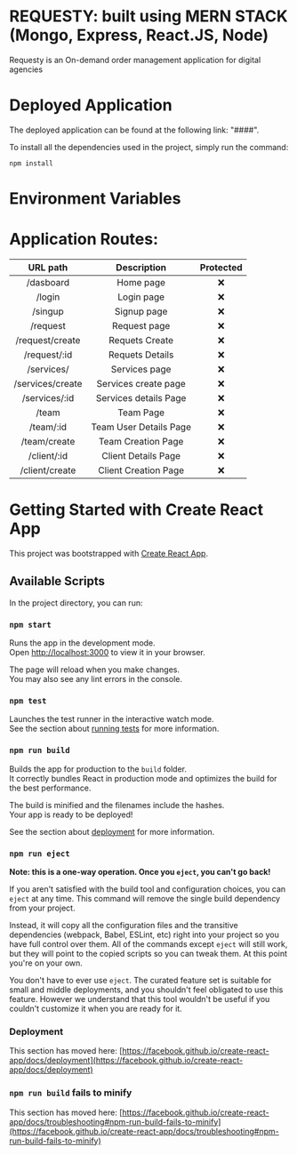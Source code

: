 # REQUESTY: built using MERN STACK (Mongo, Express, React.JS, Node)

Requesty is an On-demand order management application for digital agencies

# Deployed Application

The deployed application can be found at the following link: "####".

To install all the dependencies used in the project, simply run the command:

```
npm install
```

# Environment Variables


# Application Routes:

|              URL path               |        Description        | Protected |
| :---------------------------------: | :-----------------------: | :-------: |
|             /dasboard             |         Home page         |    ❌     |
|             /login                |        Login page         |    ❌     |
|             /singup               |        Signup page        |    ❌     |
|             /request              |        Request page       |    ❌     |
|             /request/create       |       Requets Create      |    ❌     |
|             /request/:id          |       Requets Details     |    ❌     |
|             /services/            |        Services page      |    ❌     |
|             /services/create      |   Services create page    |    ❌     |
|             /services/:id         |    Services details Page  |    ❌     |
|             /team                 |         Team Page         |    ❌     |
|             /team/:id             |   Team User Details Page  |    ❌     |
|             /team/create          |     Team Creation Page    |    ❌     |
|             /client/:id           |     Client Details Page   |    ❌     |
|             /client/create        |    Client Creation Page   |    ❌     |


# Getting Started with Create React App

This project was bootstrapped with [Create React App](https://github.com/facebook/create-react-app).

## Available Scripts

In the project directory, you can run:

### `npm start`

Runs the app in the development mode.\
Open [http://localhost:3000](http://localhost:3000) to view it in your browser.

The page will reload when you make changes.\
You may also see any lint errors in the console.

### `npm test`

Launches the test runner in the interactive watch mode.\
See the section about [running tests](https://facebook.github.io/create-react-app/docs/running-tests) for more information.

### `npm run build`

Builds the app for production to the `build` folder.\
It correctly bundles React in production mode and optimizes the build for the best performance.

The build is minified and the filenames include the hashes.\
Your app is ready to be deployed!

See the section about [deployment](https://facebook.github.io/create-react-app/docs/deployment) for more information.

### `npm run eject`

**Note: this is a one-way operation. Once you `eject`, you can't go back!**

If you aren't satisfied with the build tool and configuration choices, you can `eject` at any time. This command will remove the single build dependency from your project.

Instead, it will copy all the configuration files and the transitive dependencies (webpack, Babel, ESLint, etc) right into your project so you have full control over them. All of the commands except `eject` will still work, but they will point to the copied scripts so you can tweak them. At this point you're on your own.

You don't have to ever use `eject`. The curated feature set is suitable for small and middle deployments, and you shouldn't feel obligated to use this feature. However we understand that this tool wouldn't be useful if you couldn't customize it when you are ready for it.

### Deployment

This section has moved here: [https://facebook.github.io/create-react-app/docs/deployment](https://facebook.github.io/create-react-app/docs/deployment)

### `npm run build` fails to minify

This section has moved here: [https://facebook.github.io/create-react-app/docs/troubleshooting#npm-run-build-fails-to-minify](https://facebook.github.io/create-react-app/docs/troubleshooting#npm-run-build-fails-to-minify)
